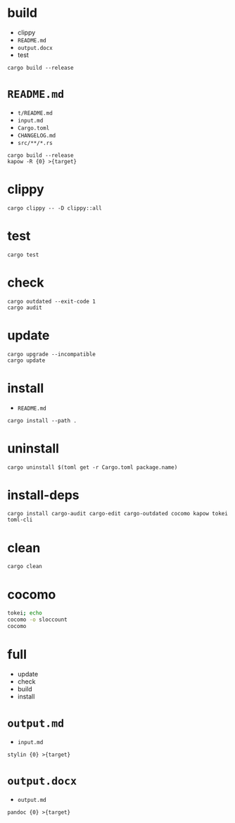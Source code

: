 # build

* clippy
* `README.md`
* `output.docx`
* test

```
cargo build --release
```

# `README.md`

* `t/README.md`
* `input.md`
* `Cargo.toml`
* `CHANGELOG.md`
* `src/**/*.rs`

```
cargo build --release
kapow -R {0} >{target}
```

# clippy

```
cargo clippy -- -D clippy::all
```

# test

```
cargo test
```

# check

```
cargo outdated --exit-code 1
cargo audit
```

# update

```
cargo upgrade --incompatible
cargo update
```

# install

* `README.md`

```
cargo install --path .
```

# uninstall

```
cargo uninstall $(toml get -r Cargo.toml package.name)
```

# install-deps

```
cargo install cargo-audit cargo-edit cargo-outdated cocomo kapow tokei toml-cli
```

# clean

```
cargo clean
```

# cocomo

```bash -eo pipefail
tokei; echo
cocomo -o sloccount
cocomo
```

# full

* update
* check
* build
* install

# `output.md`

* `input.md`

```
stylin {0} >{target}
```

# `output.docx`

* `output.md`

```
pandoc {0} >{target}
```

